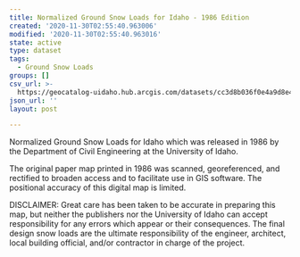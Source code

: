 ```yaml
---
title: Normalized Ground Snow Loads for Idaho - 1986 Edition
created: '2020-11-30T02:55:40.963006'
modified: '2020-11-30T02:55:40.963016'
state: active
type: dataset
tags:
  - Ground Snow Loads
groups: []
csv_url: >-
  https://geocatalog-uidaho.hub.arcgis.com/datasets/cc3d8b036f0e4a9d8e4380acceb3a704_0.csv?outSR=%7B%22latestWkid%22%3A3857%2C%22wkid%22%3A102100%7D
json_url: ''
layout: post

---
```

Normalized Ground Snow Loads for Idaho which was released in 1986 by the Department of Civil Engineering at the University of Idaho.

The original paper map printed in 1986 was scanned, georeferenced, and rectified to broaden access and to facilitate use in GIS software.  The positional accuracy of this digital map is limited. 

DISCLAIMER: Great care has been taken to be accurate in preparing this map, but neither the publishers nor the University of Idaho can accept responsibility for any errors which appear or their consequences. The final design snow loads are the ultimate responsibility of the engineer, architect, local building official, and/or contractor in charge of the project.
